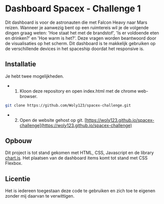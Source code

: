 # Dashboard Spacex - Challenge 1

Dit dashboard is voor de astronauten die met Falcon Heavy naar Mars reizen. Wanneer je aanwezig bent op een ruimtereis wil je de volgende dingen graag weten: 'Hoe staat het met de brandstof', 'Is er voldoende eten en drinken?' en 'Hoe warm is het?'. Deze vragen worden beantwoord door de visualisaties op het scherm. Dit dashboard is te makkelijk gebruiken op de verschillende devices in het spaceship doordat het responsive is.

## Installatie
Je hebt twee mogelijkheden.


- 1) Kloon deze repository en open index.html met de chrome web-browser.

```bash
git clone https://github.com/Woly123/spacex-challenge.git
```

- 2) Open de website gehost op git.
[https://woly123.github.io/spacex-challenge](https://woly123.github.io/spacex-challenge)

## Opbouw
Dit project is tot stand gekomen met HTML, CSS, Javascript en de library [chart.js](https://www.chartjs.org/). Het plaatsen van de dashboard items komt tot stand met CSS Flexbox.

## Licentie
Het is iedereen toegestaan deze code te gebruiken en zich toe te eigenen zonder mij daarvan te verwittigen. 